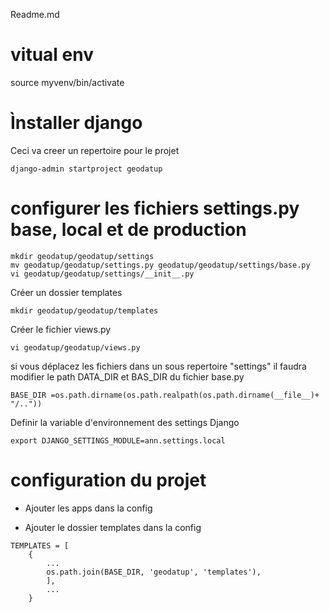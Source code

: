 
Readme.md


# vitual env
source myvenv/bin/activate

# Ìnstaller django
Ceci va creer un repertoire pour le projet
```
django-admin startproject geodatup
```
# configurer les fichiers settings.py base, local et de production

```
mkdir geodatup/geodatup/settings
mv geodatup/geodatup/settings.py geodatup/geodatup/settings/base.py
vi geodatup/geodatup/settings/__init__.py
```

Créer un dossier templates
```
mkdir geodatup/geodatup/templates
```

Créer le fichier views.py
```
vi geodatup/geodatup/views.py
```

si vous déplacez les fichiers dans un sous repertoire "settings" il faudra modifier le path DATA_DIR et BAS_DIR du fichier base.py 

```
BASE_DIR =os.path.dirname(os.path.realpath(os.path.dirname(__file__)+ "/.."))

```

Definir la variable d'environnement des settings Django
```
export DJANGO_SETTINGS_MODULE=ann.settings.local
```

# configuration du projet

- Ajouter les apps dans la config

- Ajouter le dossier templates dans la config

```
TEMPLATES = [
    {
        ...
        os.path.join(BASE_DIR, 'geodatup', 'templates'),
        ],
        ...
    }
```

